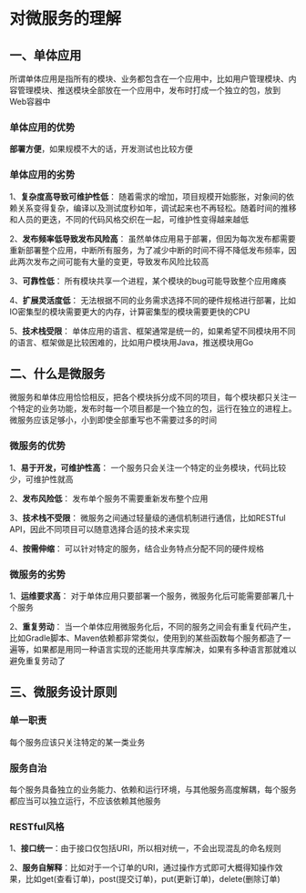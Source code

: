 # 对微服务的理解

## 一、单体应用

所谓单体应用是指所有的模块、业务都包含在一个应用中，比如用户管理模块、内容管理模块、推送模块全部放在一个应用中，发布时打成一个独立的包，放到Web容器中

### 单体应用的优势

**部署方便**，如果规模不大的话，开发测试也比较方便

### 单体应用的劣势

1、**复杂度高导致可维护性低**： 随着需求的增加，项目规模开始膨胀，对象间的依赖关系变得复杂，编译以及测试度秒如年，调试起来也不再轻松。随着时间的推移和人员的更迭，不同的代码风格交织在一起，可维护性变得越来越低

2、**发布频率低导致发布风险高**： 虽然单体应用易于部署，但因为每次发布都需要重新部署整个应用，中断所有服务，为了减少中断的时间不得不降低发布频率，因此两次发布之间可能有大量的变更，导致发布风险比较高

3、**可靠性低**： 所有模块共享一个进程，某个模块的bug可能导致整个应用瘫痪

4、**扩展灵活度低**： 无法根据不同的业务需求选择不同的硬件规格进行部署，比如IO密集型的模块需要更大的内存，计算密集型的模块需要更快的CPU

5、**技术栈受限**： 单体应用的语言、框架通常是统一的，如果希望不同模块用不同的语言、框架做是比较困难的，比如用户模块用Java，推送模块用Go

## 二、什么是微服务

微服务和单体应用恰恰相反，把各个模块拆分成不同的项目，每个模块都只关注一个特定的业务功能，发布时每一个项目都是一个独立的包，运行在独立的进程上。微服务应该足够小，小到即使全部重写也不需要过多的时间

### 微服务的优势

1、**易于开发，可维护性高**： 一个服务只会关注一个特定的业务模块，代码比较少，可维护性就高

2、**发布风险低**： 发布单个服务不需要重新发布整个应用

3、**技术栈不受限**： 微服务之间通过轻量级的通信机制进行通信，比如RESTful API，因此不同项目可以随意选择合适的技术来实现

4、**按需伸缩**： 可以针对特定的服务，结合业务特点分配不同的硬件规格

### 微服务的劣势

1、**运维要求高**： 对于单体应用只要部署一个服务，微服务化后可能需要部署几十个服务

2、**重复劳动**： 当一个单体应用微服务化后，不同的服务之间会有重复代码产生，比如Gradle脚本、Maven依赖都非常类似，使用到的某些函数每个服务都造了一遍等，如果都是用同一种语言实现的还能用共享库解决，如果有多种语言那就难以避免重复劳动了

## 三、微服务设计原则

### 单一职责

每个服务应该只关注特定的某一类业务

### 服务自治

每个服务具备独立的业务能力、依赖和运行环境，与其他服务高度解耦，每个服务都应当可以独立运行，不应该依赖其他服务

### RESTful风格

1、**接口统一**：由于接口仅包括URI，所以相对统一，不会出现混乱的命名规则

2、**服务自解释**：比如对于一个订单的URI，通过操作方式即可大概得知操作效果，比如get(查看订单)，post(提交订单)，put(更新订单)，delete(删除订单)


